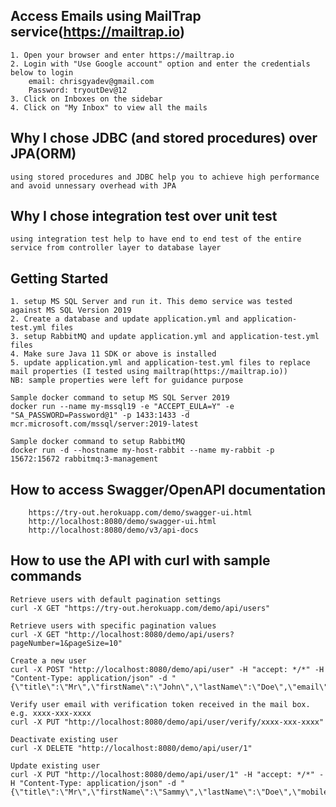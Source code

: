 ##  Access Emails using MailTrap service(https://mailtrap.io) 
    1. Open your browser and enter https://mailtrap.io
    2. Login with "Use Google account" option and enter the credentials below to login
        email: chrisgyadev@gmail.com
        Password: tryoutDev@12
    3. Click on Inboxes on the sidebar
    4. Click on "My Inbox" to view all the mails

## Why I chose JDBC (and stored procedures) over JPA(ORM)
    using stored procedures and JDBC help you to achieve high performance and avoid unnessary overhead with JPA

## Why I chose integration test over unit test
    using integration test help to have end to end test of the entire service from controller layer to database layer

## Getting Started 
    1. setup MS SQL Server and run it. This demo service was tested against MS SQL Version 2019
    2. Create a database and update application.yml and application-test.yml files
    3. setup RabbitMQ and update application.yml and application-test.yml files 
    4. Make sure Java 11 SDK or above is installed
    5. update application.yml and application-test.yml files to replace mail properties (I tested using mailtrap(https://mailtrap.io))
    NB: sample properties were left for guidance purpose

    Sample docker command to setup MS SQL Server 2019
    docker run --name my-mssql19 -e "ACCEPT_EULA=Y" -e "SA_PASSWORD=Password@1" -p 1433:1433 -d mcr.microsoft.com/mssql/server:2019-latest

    Sample docker command to setup RabbitMQ
    docker run -d --hostname my-host-rabbit --name my-rabbit -p 15672:15672 rabbitmq:3-management

## How to access Swagger/OpenAPI documentation
        https://try-out.herokuapp.com/demo/swagger-ui.html
        http://localhost:8080/demo/swagger-ui.html
        http://localhost:8080/demo/v3/api-docs

## How to use the API with curl with sample commands
    Retrieve users with default pagination settings
    curl -X GET "https://try-out.herokuapp.com/demo/api/users"
    
    Retrieve users with specific pagination values
    curl -X GET "http://localhost:8080/demo/api/users?pageNumber=1&pageSize=10"
    
    Create a new user
    curl -X POST "http://localhost:8080/demo/api/user" -H "accept: */*" -H "Content-Type: application/json" -d "{\"title\":\"Mr\",\"firstName\":\"John\",\"lastName\":\"Doe\",\"email\":\"john.doe@yahoo.com\",\"mobile\":\"+2347087760744\",\"password\":\"string\",\"role\":\"USER\"}"
    
    Verify user email with verification token received in the mail box. e.g. xxxx-xxx-xxxx
    curl -X PUT "http://localhost:8080/demo/api/user/verify/xxxx-xxx-xxxx"
    
    Deactivate existing user
    curl -X DELETE "http://localhost:8080/demo/api/user/1" 

    Update existing user
    curl -X PUT "http://localhost:8080/demo/api/user/1" -H "accept: */*" -H "Content-Type: application/json" -d "{\"title\":\"Mr\",\"firstName\":\"Sammy\",\"lastName\":\"Doe\",\"mobile\":\"+2347089760744\",\"role\":\"USER\"}"